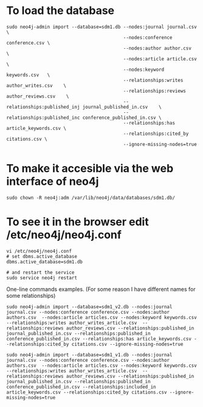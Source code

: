 
# To load the database

```
sudo neo4j-admin import --database=sdm1.db --nodes:journal journal.csv \
									       --nodes:conference conference.csv \
										   --nodes:author author.csv    \
										   --nodes:article article.csv   \ 
										   --nodes:keyword keywords.csv   \ 
										   --relationships:writes author_writes.csv    \
										   --relationships:reviews author_reviews.csv    \
										   --relationships:published_inj journal_published_in.csv    \
										   --relationships:published_inc conference_published_in.csv \
										   --relationships:has article_keywords.csv \
										   --relationships:cited_by citations.csv \
										   --ignore-missing-nodes=true
```


# To make it accesible via the web interface of neo4j
					   
`sudo chown -R neo4j:adm /var/lib/neo4j/data/databases/sdm1.db/`

# To see it in the browser edit /etc/neo4j/neo4j.conf

```
vi /etc/neo4j/neo4j.conf
# set dbms.active_database
dbms.active_database=sdm1.db

# and restart the service
sudo service neo4j restart
```

One-line commands examples. (For some reason I have different names for some relationships)

```
sudo neo4j-admin import --database=sdm1_v2.db --nodes:journal journal.csv --nodes:conference conference.csv --nodes:author authors.csv  --nodes:article articles.csv --nodes:keyword keywords.csv --relationships:writes author_writes_article.csv  --relationships:reviews author_reviews.csv --relationships:published_in journal_published_in.csv --relationships:published_in conference_published_in.csv --relationships:has article_keywords.csv --relationships:cited_by citations.csv --ignore-missing-nodes=true

sudo neo4j-admin import --database=sdm1_v1.db --nodes:journal journal.csv --nodes:conference conference.csv --nodes:author authors.csv  --nodes:article articles.csv --nodes:keyword keywords.csv --relationships:writes author_writes_article.csv  --relationships:reviews author_reviews.csv --relationships:published_in journal_published_in.csv --relationships:published_in conference_published_in.csv --relationships:included_in article_keywords.csv --relationships:cited_by citations.csv --ignore-missing-nodes=true
```
